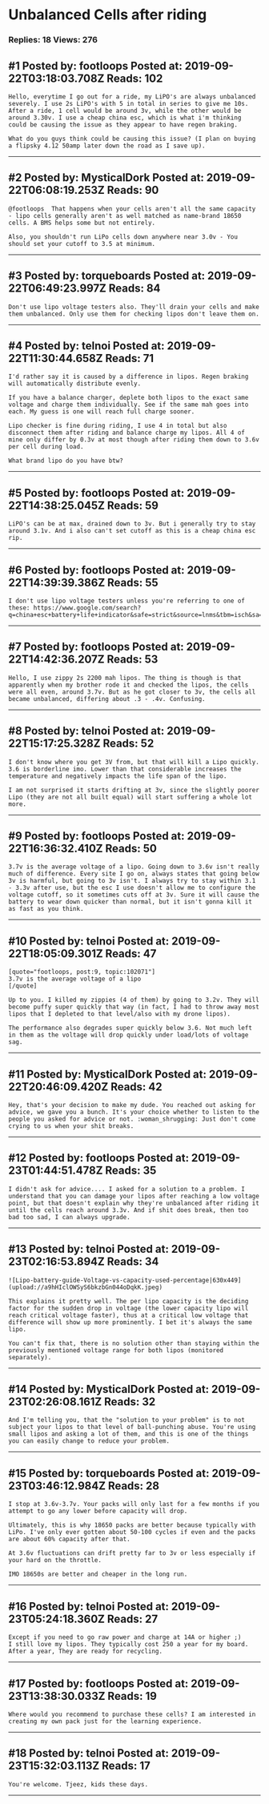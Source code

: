 # Unbalanced Cells after riding

### Replies: 18 Views: 276

## \#1 Posted by: footloops Posted at: 2019-09-22T03:18:03.708Z Reads: 102

```
Hello, everytime I go out for a ride, my LiPO's are always unbalanced severely. I use 2s LiPO's with 5 in total in series to give me 10s. After a ride, 1 cell would be around 3v, while the other would be around 3.30v. I use a cheap china esc, which is what i'm thinking could be causing the issue as they appear to have regen braking.

What do you guys think could be causing this issue? (I plan on buying a flipsky 4.12 50amp later down the road as I save up).
```

---
## \#2 Posted by: MysticalDork Posted at: 2019-09-22T06:08:19.253Z Reads: 90

```
@footloops  That happens when your cells aren't all the same capacity - lipo cells generally aren't as well matched as name-brand 18650 cells. A BMS helps some but not entirely. 

Also, you shouldn't run LiPo cells down anywhere near 3.0v - You should set your cutoff to 3.5 at minimum.
```

---
## \#3 Posted by: torqueboards Posted at: 2019-09-22T06:49:23.997Z Reads: 84

```
Don't use lipo voltage testers also. They'll drain your cells and make them unbalanced. Only use them for checking lipos don't leave them on.
```

---
## \#4 Posted by: telnoi Posted at: 2019-09-22T11:30:44.658Z Reads: 71

```
I'd rather say it is caused by a difference in lipos. Regen braking will automatically distribute evenly.

If you have a balance charger, deplete both lipos to the exact same voltage and charge them individually. See if the same mah goes into each. My guess is one will reach full charge sooner.

Lipo checker is fine during riding, I use 4 in total but also disconnect them after riding and balance charge my lipos. All 4 of mine only differ by 0.3v at most though after riding them down to 3.6v per cell during load.

What brand lipo do you have btw?
```

---
## \#5 Posted by: footloops Posted at: 2019-09-22T14:38:25.045Z Reads: 59

```
LiPO's can be at max, drained down to 3v. But i generally try to stay around 3.1v. And i also can't set cutoff as this is a cheap china esc rip.
```

---
## \#6 Posted by: footloops Posted at: 2019-09-22T14:39:39.386Z Reads: 55

```
I don't use lipo voltage testers unless you're referring to one of these: https://www.google.com/search?q=china+esc+battery+life+indicator&safe=strict&source=lnms&tbm=isch&sa=X&ved=0ahUKEwjKtqii1OTkAhVFLKwKHTQjDyIQ_AUIEigB&biw=2560&bih=969#imgrc=DSkpW6cothU0TM:
```

---
## \#7 Posted by: footloops Posted at: 2019-09-22T14:42:36.207Z Reads: 53

```
Hello, I use zippy 2s 2200 mah lipos. The thing is though is that apparently when my brother rode it and checked the lipos, the cells were all even, around 3.7v. But as he got closer to 3v, the cells all became unbalanced, differing about .3 - .4v. Confusing.
```

---
## \#8 Posted by: telnoi Posted at: 2019-09-22T15:17:25.328Z Reads: 52

```
I don't know where you get 3V from, but that will kill a Lipo quickly. 
3.6 is borderline imo. Lower than that considerable increases the temperature and negatively impacts the life span of the lipo. 

I am not surprised it starts drifting at 3v, since the slightly poorer Lipo (they are not all built equal) will start suffering a whole lot more.
```

---
## \#9 Posted by: footloops Posted at: 2019-09-22T16:36:32.410Z Reads: 50

```
3.7v is the average voltage of a lipo. Going down to 3.6v isn't really much of difference. Every site I go on, always states that going below 3v is harmful, but going to 3v isn't. I always try to stay within 3.1 - 3.3v after use, but the esc I use doesn't allow me to configure the voltage cutoff, so it sometimes cuts off at 3v. Sure it will cause the battery to wear down quicker than normal, but it isn't gonna kill it as fast as you think.
```

---
## \#10 Posted by: telnoi Posted at: 2019-09-22T18:05:09.301Z Reads: 47

```
[quote="footloops, post:9, topic:102071"]
3.7v is the average voltage of a lipo
[/quote]

Up to you. I killed my zippies (4 of them) by going to 3.2v. They will become puffy super quickly that way (in fact, I had to throw away most lipos that I depleted to that level/also with my drone lipos).

The performance also degrades super quickly below 3.6. Not much left in them as the voltage will drop quickly under load/lots of voltage sag.
```

---
## \#11 Posted by: MysticalDork Posted at: 2019-09-22T20:46:09.420Z Reads: 42

```
Hey, that's your decision to make my dude. You reached out asking for advice, we gave you a bunch. It's your choice whether to listen to the people you asked for advice or not. :woman_shrugging: Just don't come crying to us when your shit breaks.
```

---
## \#12 Posted by: footloops Posted at: 2019-09-23T01:44:51.478Z Reads: 35

```
I didn't ask for advice.... I asked for a solution to a problem. I understand that you can damage your lipos after reaching a low voltage point, but that doesn't explain why they're unbalanced after riding it until the cells reach around 3.3v. And if shit does break, then too bad too sad, I can always upgrade.
```

---
## \#13 Posted by: telnoi Posted at: 2019-09-23T02:16:53.894Z Reads: 34

```
![Lipo-battery-guide-Voltage-vs-capacity-used-percentage|630x449](upload://a9hHIclOWSyS6bkzbGn044oDqkK.jpeg)

This explains it pretty well. The per lipo capacity is the deciding factor for the sudden drop in voltage (the lower capacity lipo will reach critical voltage faster), thus at a critical low voltage that difference will show up more prominently. I bet it's always the same lipo. 

You can't fix that, there is no solution other than staying within the previously mentioned voltage range for both lipos (monitored separately).
```

---
## \#14 Posted by: MysticalDork Posted at: 2019-09-23T02:26:08.161Z Reads: 32

```
And I'm telling you, that the "solution to your problem" is to not subject your lipos to that level of ball-punching abuse. You're using small lipos and asking a lot of them, and this is one of the things you can easily change to reduce your problem.
```

---
## \#15 Posted by: torqueboards Posted at: 2019-09-23T03:46:12.984Z Reads: 28

```
I stop at 3.6v-3.7v. Your packs will only last for a few months if you attempt to go any lower before capacity will drop.

Ultimately, this is why 18650 packs are better because typically with LiPo. I've only ever gotten about 50-100 cycles if even and the packs are about 60% capacity after that.

At 3.6v fluctuations can drift pretty far to 3v or less especially if your hard on the throttle.

IMO 18650s are better and cheaper in the long run.
```

---
## \#16 Posted by: telnoi Posted at: 2019-09-23T05:24:18.360Z Reads: 27

```
Except if you need to go raw power and charge at 14A or higher ;)
I still love my lipos. They typically cost 250 a year for my board. After a year, They are ready for recycling.
```

---
## \#17 Posted by: footloops Posted at: 2019-09-23T13:38:30.033Z Reads: 19

```
Where would you recommend to purchase these cells? I am interested in creating my own pack just for the learning experience.
```

---
## \#18 Posted by: telnoi Posted at: 2019-09-23T15:32:03.113Z Reads: 17

```
You're welcome. Tjeez, kids these days.
```

---
